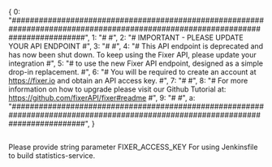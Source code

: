 {
0: "#################################################################################################################################",
1: "#                                                                                                                               #",
2: "# IMPORTANT - PLEASE UPDATE YOUR API ENDPOINT                                                                                   #",
3: "#                                                                                                                               #",
4: "# This API endpoint is deprecated and has now been shut down. To keep using the Fixer API, please update your integration       #",
5: "# to use the new Fixer API endpoint, designed as a simple drop-in replacement.                                                  #",
6: "# You will be required to create an account at https://fixer.io and obtain an API access key.                                   #",
7: "#                                                                                                                               #",
8: "# For more information on how to upgrade please visit our Github Tutorial at: https://github.com/fixerAPI/fixer#readme          #",
9: "#                                                                                                                               #",
a: "#################################################################################################################################",
}

##
Please provide string parameter FIXER_ACCESS_KEY For using Jenkinsfile to build statistics-service.